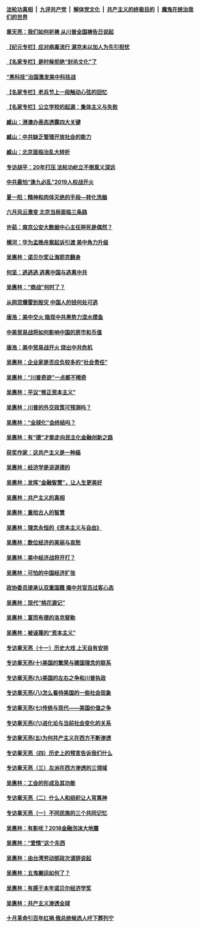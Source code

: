 

####  [法轮功真相](../../../../basic/blob/master/README.md?t=07100931) &nbsp;|&nbsp; [九评共产党](../../../../9ping.md/blob/master/README.md?t=07100931) &nbsp;|&nbsp; [解体党文化](../../../../jtdwh.md/blob/master/README.md?t=07100931)  &nbsp;|&nbsp; [共产主义的终极目的](../../../../gczydzjmd.md/blob/master/README.md?t=07100931) &nbsp;|&nbsp; [魔鬼在统治我们的世界](../../../../mgztzwmdsj.md/blob/master/README.md?t=07100931) 

#### [章天亮：我们如何祈祷 从川普全国祷告日说起](../pages/nsc423/n11944627.md?t=07100931) 

#### [【纪元专栏】应对病毒流行 渥京未以加人为先引担忧](../pages/nsc423/n11875714.md?t=07100931) 

#### [【名家专栏】是时候拒绝“封杀文化”了](../pages/nsc423/n11814093.md?t=07100931) 

#### [“黑科技”治国激发美中科技战](../pages/nsc423/n11638056.md?t=07100931) 

#### [【名家专栏】老兵节上一段触动心弦的回忆](../pages/nsc423/n11646016.md?t=07100931) 

#### [【名家专栏】公立学校的起源：集体主义与失败](../pages/nsc423/n11601833.md?t=07100931) 

#### [臧山：港澳办表态透露四大关键](../pages/nsc423/n11421628.md?t=07100931) 

#### [臧山：中共缺乏管理开放社会的能力](../pages/nsc423/n11407457.md?t=07100931) 

#### [臧山：北京面临治乱大转折](../pages/nsc423/n11406895.md?t=07100931) 

#### [专访胡平：20年打压 法轮功屹立不倒意义深远](../pages/nsc423/n11398800.md?t=07100931) 

#### [中共最怕“逢九必乱”2019人权战开火](../pages/nsc423/n11385248.md?t=07100931) 

#### [夏一阳：精神和肉体灭绝的手段—转化洗脑](../pages/nsc423/n11368250.md?t=07100931) 

#### [六月风云激变 北京当局面临三条路](../pages/nsc423/n11313668.md?t=07100931) 

#### [许茹：南京公安大数据中心主任猝死是偶然？](../pages/nsc423/n11064744.md?t=07100931) 

#### [横河：华为孟晚舟案起诉引渡 美中角力升级](../pages/nsc423/n11027230.md?t=07100931) 

#### [吴惠林：诺贝尔奖让海耶克翻身](../pages/nsc423/n10890049.md?t=07100931) 

#### [何坚：逃逃逃 逃离中国与逃离中共](../pages/nsc423/n10592891.md?t=07100931) 

#### [吴惠林：“商战”何时了？](../pages/nsc423/n10573558.md?t=07100931) 

#### [从网贷爆雷到股灾 中国人的钱何处可逃](../pages/nsc423/n10572800.md?t=07100931) 

#### [唐浩：美中交火 隐现中共黑势力混水摸鱼](../pages/nsc423/n10544040.md?t=07100931) 

#### [中美贸易战将如何影响中国的房市和币值](../pages/nsc423/n10543697.md?t=07100931) 

#### [唐浩：美中贸易战开火 烧出中共危机](../pages/nsc423/n10540126.md?t=07100931) 

#### [吴惠林：企业家是否应负较多的“社会责任”](../pages/nsc423/n10535022.md?t=07100931) 

#### [吴惠林：“川普奇迹”一点都不稀奇](../pages/nsc423/n10512808.md?t=07100931) 

#### [吴惠林：平议“修正资本主义”](../pages/nsc423/n10495724.md?t=07100931) 

#### [吴惠林：川普的外交政策可预测吗？](../pages/nsc423/n10462387.md?t=07100931) 

#### [吴惠林：“全球化”会终结吗？](../pages/nsc423/n10452838.md?t=07100931) 

#### [吴惠林：有“德”才能走向民主化金融创新之路](../pages/nsc423/n10432292.md?t=07100931) 

#### [获奖作家：这共产主义是一种癌](../pages/nsc423/n10431541.md?t=07100931) 

#### [吴惠林：经济学是讲道德的](../pages/nsc423/n10398014.md?t=07100931) 

#### [吴惠林：发挥“金融智慧”，让人生更美好](../pages/nsc423/n10375019.md?t=07100931) 

#### [吴惠林：共产主义的真相](../pages/nsc423/n10351394.md?t=07100931) 

#### [吴惠林：重拾古人的智慧](../pages/nsc423/n10337691.md?t=07100931) 

#### [吴惠林：理念永恒的《资本主义与自由》](../pages/nsc423/n10316274.md?t=07100931) 

#### [吴惠林：数位经济的美丽与哀愁](../pages/nsc423/n10292946.md?t=07100931) 

#### [吴惠林：美中经济战将开打？](../pages/nsc423/n10258825.md?t=07100931) 

#### [吴惠林：可怕的中国经济扩张](../pages/nsc423/n10219147.md?t=07100931) 

#### [政协委员提承认双重国籍 揭中共官员过客心态](../pages/nsc423/n10208809.md?t=07100931) 

#### [吴惠林：现代“桃花源记”](../pages/nsc423/n10185234.md?t=07100931) 

#### [吴惠林：富而有德的洛克斐勒](../pages/nsc423/n10142264.md?t=07100931) 

#### [吴惠林：被诬蔑的“资本主义”](../pages/nsc423/n10124816.md?t=07100931) 

#### [专访章天亮（十一）历史大戏 上天自有安排](../pages/nsc423/n10094905.md?t=07100931) 

#### [专访章天亮(十)美国的繁荣与建国理念的联系](../pages/nsc423/n10094899.md?t=07100931) 

#### [专访章天亮(九)美国的左右之争和川普执政](../pages/nsc423/n10094889.md?t=07100931) 

#### [专访章天亮(八)怎么看待美国的一些社会现象](../pages/nsc423/n10094857.md?t=07100931) 

#### [专访章天亮(七)传统与现代——美国价值之争](../pages/nsc423/n10093140.md?t=07100931) 

#### [专访章天亮(六)进化论与当前社会变化的关系](../pages/nsc423/n10092036.md?t=07100931) 

#### [专访章天亮(五)为何共产主义在西方不断渗透](../pages/nsc423/n10083620.md?t=07100931) 

#### [专访章天亮（四）历史上的预言告诉我们什么](../pages/nsc423/n10083606.md?t=07100931) 

#### [专访章天亮（三）左派在西方渗透的三领域](../pages/nsc423/n10081115.md?t=07100931) 

#### [吴惠林：工会的形成及其功能](../pages/nsc423/n10080633.md?t=07100931) 

#### [专访章天亮（二）什么人和组织让人背离神](../pages/nsc423/n10076637.md?t=07100931) 

#### [专访章天亮（一）不同民族的三个共同记忆](../pages/nsc423/n10074188.md?t=07100931) 

#### [吴惠林：有影呒？2018金融泡沫大地震](../pages/nsc423/n10040534.md?t=07100931) 

#### [吴惠林：“爱情”这个东西](../pages/nsc423/n10019423.md?t=07100931) 

#### [吴惠林：由台湾劳动部政次请辞说起](../pages/nsc423/n9979679.md?t=07100931) 

#### [吴惠林：五鬼搬运如何了？](../pages/nsc423/n9925338.md?t=07100931) 

#### [吴惠林：有感于本年诺贝尔经济学奖](../pages/nsc423/n9871883.md?t=07100931) 

#### [吴惠林：共产主义渗透全球](../pages/nsc423/n9812748.md?t=07100931) 

#### [十月革命引百年红祸 俄总统候选人吁下葬列宁](../pages/nsc423/n9810182.md?t=07100931) 

